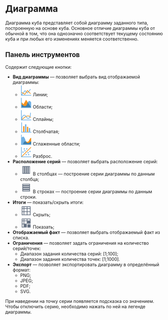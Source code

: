 # Диаграмма

Диаграмма куба представляет собой диаграмму заданного типа, построенную на основе куба. Основное отличие диаграммы куба от обычной в том, что она однозначно соответствует текущему состоянию куба и при любых его изменениях меняется соответственно.

## Панель инструментов

Содержит следующие кнопки:

* **Вид диаграммы** — позволяет выбрать вид отображаемой диаграммы:
  * ![](../../media/app/visualization/cube/d1.svg) Линии;
  * ![](../../media/app/visualization/cube/d2.svg) Области;
  * ![](../../media/app/visualization/cube/d3.svg) Сплайны;
  * ![](../../media/app/visualization/cube/d4.svg) Столбчатая;
  * ![](../../media/app/visualization/cube/d5.svg) Сглаженные области;
  * ![](../../media/app/visualization/cube/d6.svg) Разброс.
* **Расположение серий** — позволяет выбрать расположение серий:
  * ![](../../media/app/icons/toolbar_18/toolbar_18_67.svg) В столбцах — построение серии диаграммы по данным столбца;
  * ![](../../media/app/icons/toolbar_18/toolbar_18_66.svg) В строках — построение серии диаграммы по данным строки.
* **Итоги** — показать/скрыть итоги:
  * ![](../../media/app/visualization/toolbar_18_86.svg) Скрыть;
  * ![](../../media/app/visualization/toolbar_18_87.svg) Показать;
* **Отображаемый факт** — позволяет выбрать отображаемый факт из списка.
* **Ограничения** — позволяет задать ограничения на количество серий/точек:
  * Диапазон задания количества серий: [1;100];
  * Диапазон задания количества точек: [1;1000].
* **Экспорт** — позволяет экспортировать диаграмму в определённый формат:
  * PNG;
  * JPEG;
  * PDF;
  * SVG.

При наведении на точку серии появляется подсказка со значением. Чтобы отключить серию, необходимо нажать по ней на легенде диаграммы.
